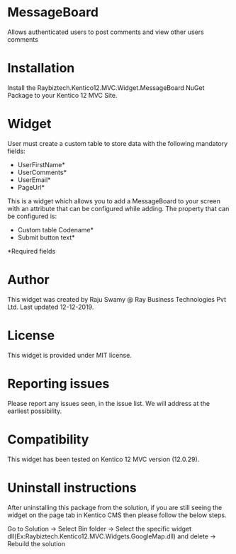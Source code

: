 # MessageBoard

Allows authenticated users to post comments and view other users comments 

# Installation

Install the Raybiztech.Kentico12.MVC.Widget.MessageBoard NuGet Package to your Kentico 12 MVC Site.

# Widget

User must create a custom table to store data with the following mandatory fields:

- UserFirstName*
- UserComments*
- UserEmail*
- PageUrl* 

This is a widget which allows you to add a MessageBoard to your screen with an attribute that can be configured while adding. The property that can be configured is:

- Custom table Codename*
- Submit button text*

*Required fields

# Author

This widget was created by Raju Swamy @ Ray Business Technologies Pvt Ltd.
Last updated 12-12-2019.

# License

This widget is provided under MIT license.

# Reporting issues

Please report any issues seen, in the issue list. We will address at the earliest possibility.

# Compatibility

This widget has been tested on Kentico 12 MVC version (12.0.29). 

# Uninstall instructions

After uninstalling this package from the solution, if you are still seeing the widget on the page tab in Kentico CMS then please follow the below steps.

Go to Solution -> Select Bin folder -> Select the specific widget dll(Ex:Raybiztech.Kentico12.MVC.Widgets.GoogleMap.dll) and delete
-> Rebuild the solution
